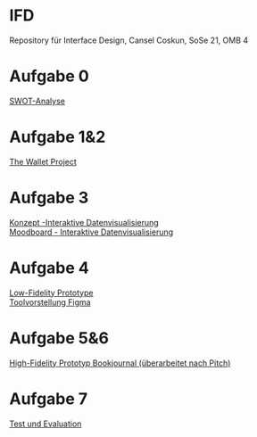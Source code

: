 # IFD
Repository für Interface Design, Cansel Coskun, SoSe 21, OMB 4
# Aufgabe 0
<a href="https://github.com/cansel28/IFD/blob/b1f7f51eca1bc6ad3305c4b58a841ca0576dc434/Aufgabe%200/SWOT_Analyse.pdf">SWOT-Analyse</a>
# Aufgabe 1&2
<a href="https://github.com/cansel28/IFD/blob/c7dbba2cee599c735b996773cd9c843cf7d1fdf8/Aufgabe%201&2/Aufgabe_1_The_Wallet_Project.pdf">The Wallet Project</a>
# Aufgabe 3
<a href="https://github.com/cansel28/IFD/blob/39c91de0ea6af3ae9d525b8e0cbce437b0d6ab88/Aufgabe%203/Konzept_Interaktive%20Datenvisualisierung.pdf">Konzept -Interaktive Datenvisualisierung</a><br>
<a href="https://github.com/cansel28/IFD/blob/39c91de0ea6af3ae9d525b8e0cbce437b0d6ab88/Aufgabe%203/Moodboard_Interaktive%20Datenvisualisierung.pdf">Moodboard - Interaktive Datenvisualisierung</a>
# Aufgabe 4
<a href="https://github.com/cansel28/IFD/blob/57765a9d30ab9264598f858f4c8362d75b2b0e3c/Aufgabe%204/Low_Fidelity_Prototype.pdf">Low-Fidelity Prototype</a><br>
<a href="https://github.com/cansel28/IFD/blob/ce283b8032dc9377b992ef90724967eab30785c6/Aufgabe%204/Figma_von_Cansel_Coskun.pdf">Toolvorstellung Figma</a>
# Aufgabe 5&6
<a href="https://www.figma.com/proto/MD0Fsi1FQFRzaGzKaXewLG/IFD_Bookjournal?page-id=0%3A1&node-id=20%3A0&viewport=-90%2C769%2C0.5934918522834778&scaling=contain">High-Fidelity Prototyp Bookjournal (überarbeitet nach Pitch)</a>
# Aufgabe 7
<a href="https://github.com/cansel28/IFD/blob/4a7e3be356bf0cdcf1fccd22afcc4bdaa88ed495/Aufgabe%207/Dokumentation_Test_und_Evaluation.pdf">Test und Evaluation</a>
